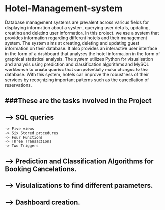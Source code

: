 # Hotel-Management-system

Database management systems are prevalent across various fields for displaying information about a system, querying user details, updating, creating and deleting user information. In this project, we use a system that provides information regarding different hotels and their management system. The system aims at creating, deleting and updating guest information on their database. It also provides an interactive user interface in the form of a dashboard that analyses the hotel information in the form of graphical statistical analysis. The system utilizes Python for visualisation and analysis using prediction and classification algorithms and MySQL workbench to create queries that can potentially make changes to the database. With this system, hotels can improve the robustness of their services by recognizing important patterns such as the cancellation of reservations.

###These are the tasks involved in the Project
-------------
--> SQL queries
-----------
    -> Five views 
    -> Six Stored procedures 
    -> Four Functions 
    -> Three Transactions
    -> Two Triggers 
--> Prediction and Classification Algorithms for Booking Cancelations.
-----------
--> Visulalizations to find different parameters.
----------
--> Dashboard creation. 
---------
    
